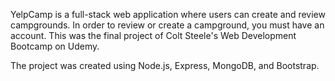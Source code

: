 YelpCamp is a full-stack web application where users can create and review campgrounds. In order to review or create a campground, you must have an account. 
This was the final project of Colt Steele's Web Development Bootcamp on Udemy.

The project was created using Node.js, Express, MongoDB, and Bootstrap. 
